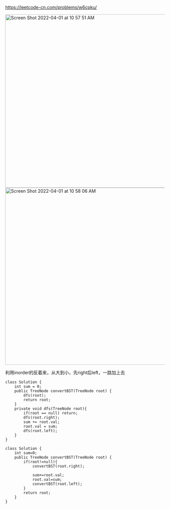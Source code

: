 https://leetcode-cn.com/problems/w6cpku/

<img width="548" alt="Screen Shot 2022-04-01 at 10 57 51 AM" src="https://user-images.githubusercontent.com/59748598/161317169-10910e61-10f9-4fd0-b730-9babd9f2e509.png">


<img width="560" alt="Screen Shot 2022-04-01 at 10 58 06 AM" src="https://user-images.githubusercontent.com/59748598/161317214-6988a737-24ff-4adc-94dd-9dfe56600a8d.png">

利用inorder的反着来，从大到小，先right后left，一路加上去

```` 
class Solution {
    int sum = 0;
    public TreeNode convertBST(TreeNode root) {
        dfs(root);
        return root;
    }
    private void dfs(TreeNode root){
        if(root == null) return;
        dfs(root.right);
        sum += root.val;
        root.val = sum;
        dfs(root.left);
    }
}

````

```` 
class Solution {
    int sum=0;
    public TreeNode convertBST(TreeNode root) {
        if(root!=null){
            convertBST(root.right);
            
            sum+=root.val;
            root.val=sum;
            convertBST(root.left);
        }
        return root;
    }
}
````


